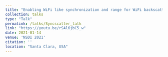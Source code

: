 ```yaml
---
title: "Enabling WiFi like synchronization and range for WiFi backscatter Communication"
collection: talks
type: "Talk"
permalink: /talks/Syncscatter_talk
link: "https://youtu.be/rSAl6jbC5_w"
date: 2021-01-14
venue: 'NSDI 2021'
citation: ''
location: "Santa Clara, USA"
---
```

<!-- Use [Google Scholar](https://scholar.google.com/scholar?q=Sensing+the+Physical+World+with+RF:+Self+Interferometry+&amp;+Passive+Interferometry){:target="_blank"} for full citation -->
